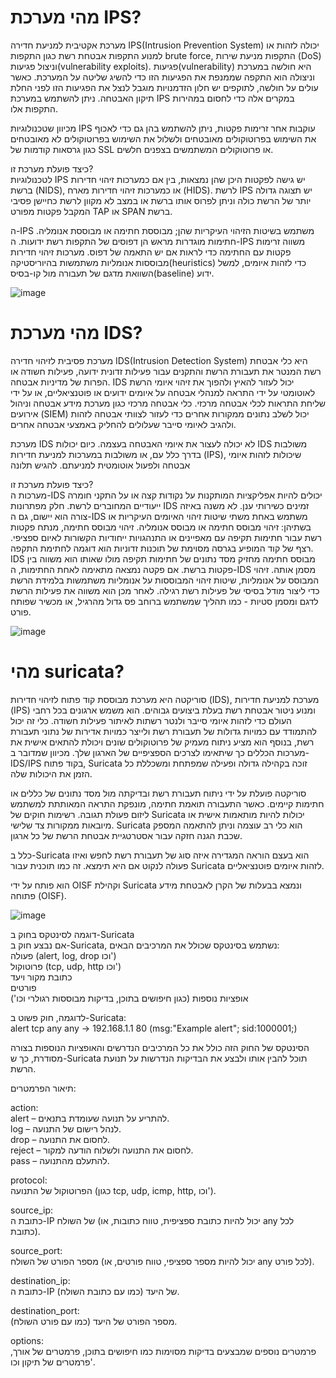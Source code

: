 # מהי מערכת IPS?

מערכת אקטיבית למניעת חדירה IPS(Intrusion Prevention System) יכולה לזהות או למנוע התקפות אבטחת רשת כגון התקפות brute force, התקפות מניעת שירות (DoS) וניצול פגיעות(vulnerability exploits). פגיעות(vulnerability) היא חולשה במערכת וניצולה הוא התקפה שממנפת את הפגיעות הזו כדי להשיג שליטה על המערכת. כאשר עולים על חולשה, לתוקפים יש חלון הזדמנויות מוגבל לנצל את הפגיעות הזו לפני החלת תיקון האבטחה. ניתן להשתמש במערכת IPS במקרים אלה כדי לחסום במהירות התקפות אלו.

מכיוון שטכנולוגיות IPS עוקבות אחר זרימות פקטות, ניתן להשתמש בהן גם כדי לאכוף את השימוש בפרוטוקולים מאובטחים ולשלול את השימוש בפרוטוקולים לא מאובטחים כגון גרסאות קודמות של SSL או פרוטוקולים המשתמשים בצפנים חלשים.

כיצד פועלת מערכת זו?
<br>
לטכנולוגיות IPS יש גישה לפקטות היכן שהן נמצאות, בין אם כמערכות זיהוי חדירות ברשת (NIDS), או כמערכות זיהוי חדירות מארח (HIDS). לרשת IPS יש תצוגה גדולה יותר של הרשת כולה וניתן לפרוס אותו ברשת או במצב לא מקוון לרשת כחיישן פסיבי המקבל פקטות מפורט TAP או SPAN ברשת.

ה-IPS משתמש בשיטות הזיהוי העיקריות שהן; מבוססת חתימה או מבוססת אנומליה. חתימות מוגדרות מראש הן דפוסים של התקפות רשת ידועות. ה-IPS משווה זרימות פקטות עם החתימה כדי לראות אם יש התאמה של דפוס. מערכות זיהוי חדירות מבוססות אנומליות משתמשות בהיוריסטיקה(heuristics) כדי לזהות איומים, למשל השוואת מדגם של תעבורה מול קו-בסיס(baseline) ידוע.

![image](https://github.com/user-attachments/assets/8f5c0c1c-79f3-4475-89a4-0973c879fc0c)


# מהי מערכת IDS?

מערכת פסיבית לזיהוי חדירה IDS(Intrusion Detection System) היא כלי אבטחת רשת המנטר את תעבורת הרשת והתקנים עבור פעילות זדונית ידועה, פעילות חשודה או הפרות של מדיניות אבטחה. IDS יכול לעזור להאיץ ולהפוך את זיהוי איומי הרשת לאוטומטי על ידי התראה למנהלי אבטחה על איומים ידועים או פוטנציאליים, או על ידי שליחת התראות לכלי אבטחה מרכזי. כלי אבטחה מרכזי כגון מערכת מידע אבטחה וניהול אירועים (SIEM) יכול לשלב נתונים ממקורות אחרים כדי לעזור לצוותי אבטחה לזהות ולהגיב לאיומי סייבר שעלולים להחליק באמצעי אבטחה אחרים. 

מערכת IDS לא יכולה לעצור את איומי האבטחה בעצמה. כיום יכולות IDS משולבות בדרך כלל עם, או משולבות במערכות למניעת חדירות (IPS), שיכולות לזהות איומי אבטחה ולפעול אוטומטית למניעתם.
להגיש תלונה

כיצד פועלת מערכת זו?
<br>
מערכות ה-IDS יכולים להיות אפליקציות המותקנות על נקודות קצה או על התקני חומרה ייעודיים המחוברים לרשת. חלק מפתרונות IDS זמינים כשירותי ענן. לא משנה באיזה צורה הוא יישום, גם ה-IDS משתמש באחת משתי שיטות זיהוי האיומים העיקריות או בשתיהן: זיהוי מבוסס חתימה או מבוסס אנומליה. זיהוי מבוסס חתימה, מנתח פקטות רשת עבור חתימות תקיפה עם מאפיינים או התנהגויות ייחודיות הקשורות לאיום ספציפי. רצף של קוד המופיע בגרסה מסוימת של תוכנות זדוניות הוא דוגמה לחתימת התקפה. IDS מבוסס חתימה מחזיק מסד נתונים של חתימות תקיפה מולו שאותו הוא משווה בין פקטות ברשת. אם פקטה נמצאה מתאימה לאחת החתימות, ה-IDS מסמן אותה. זיהוי המבוסס על אנומליות, שיטות זיהוי המבוססות על אנומליות משתמשות בלמידת הרשת כדי ליצור מודל בסיסי של פעילות רשת רגילה. לאחר מכן הוא משווה את פעילות הרשת לדגם ומסמן סטיות - כמו תהליך שמשתמש ברוחב פס גדול מהרגיל, או מכשיר שפותח פורט.


![image](https://github.com/user-attachments/assets/b1ec745c-5d72-4738-9a46-7864757b811d)


# מהי suricata?

סוריקטה היא מערכת מבוססת קוד פתוח לזיהוי חדירות (IDS), מערכת למניעת חדירות (IPS) ומנוע ניטור אבטחת רשת בעלת ביצועים גבוהים. הוא משמש ארגונים בכל רחבי העולם כדי לזהות איומי סייבר ולנטר רשתות לאיתור פעילות חשודה. כלי זה יכול להתמודד עם כמויות גדולות של תעבורת רשת ולייצר כמויות אדירות של נתוני תעבורת רשת, בנוסף הוא מציע ניתוח מעמיק של פרוטוקולים שונים ויכולת להתאים אישית את מערכות הכללים כך שיתאימו לצרכים הספציפיים של הארגון שלך. מכיוון שמדובר ב-IDS/IPS בקוד פתוח, Suricata זוכה בקהילה גדולה ופעילה שמפתחת ומשכללת כל הזמן את היכולות שלה.

סוריקטה פועלת על ידי ניתוח תעבורת רשת ובדיקתה מול מסד נתונים של כללים או חתימות קיימים. כאשר התעבורה תואמת חתימה, מונפקת התראה המאותתת למשתמש ליזום פעולת תגובה. רשימות חוקים של Suricata יכולות להיות מותאמות אישית או מיובאות ממקורות צד שלישי. Suricata הוא כלי רב עוצמה וניתן להתאמה המספק שכבת הגנה חזקה עבור אסטרטגיית אבטחת הרשת של כל ארגון.

כלל ב-Suricata הוא בעצם הוראה המגדירה איזה סוג של תעבורת רשת לחפש ואיזו פעולה לנקוט אם היא תימצא. זה כמו תוכנית עבור Suricata לזהות איומים פוטנציאליים.

הוא פותח על ידי OISF וקהילת Suricata ונמצא בבעלות של הקרן לאבטחת מידע פתוחה (OISF).


![image](https://github.com/user-attachments/assets/4c691166-538b-464d-b722-b0843390fe75)


דוגמה לסינטקס בחוק ב-Suricata
<br>
אם נבצע חוק ב-Suricata, נשתמש בסינטקס שכולל את המרכיבים הבאים:
<br>
פעולה (alert, log, drop וכו')
<br>
פרוטוקול (tcp, udp, http וכו')
<br>
כתובת מקור ויעד
<br>
פורטים
<br>
אופציות נוספות (כגון חיפושים בתוכן, בדיקות מבוססות רגולרי וכו')

לדוגמה, חוק פשוט ב-Suricata:
<br>
alert tcp any any -> 192.168.1.1 80 (msg:"Example alert"; sid:1000001;)

הסינטקס של החוק הזה כולל את כל המרכיבים הנדרשים והאופציות הנוספות בצורה מסודרת, כך ש-Suricata תוכל להבין אותו ולבצע את הבדיקות הנדרשות על תנועת הרשת.

תיאור הפרמטרים:

action:
<br>
alert – להתריע על תנועה שעומדת בתנאים.
<br>
log – לנהל רישום של התנועה.
<br>
drop – לחסום את התנועה.
<br>
reject – לחסום את התנועה ולשלוח הודעה למקור.
<br>
pass – להתעלם מהתנועה.
<br>

protocol:
<br>
הפרוטוקול של התנועה (כגון tcp, udp, icmp, http, וכו').

source_ip:
<br>
כתובת ה-IP של השולח (יכול להיות כתובת ספציפית, טווח כתובות, או any לכל כתובת).

source_port:
<br>
מספר הפורט של השולח (יכול להיות מספר ספציפי, טווח פורטים, או any לכל פורט).

destination_ip:
<br>
כתובת ה-IP של היעד (כמו עם כתובת השולח).

destination_port:
<br>
מספר הפורט של היעד (כמו עם פורט השולח).

options:
<br>
פרמטרים נוספים שמבצעים בדיקות מסוימות כמו חיפושים בתוכן, פרמטרים של אורך, פרמטרים של תיקון וכו'.

